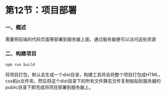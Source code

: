 # 第12节：项目部署

### 一、概述

需要把前端的代码页面等部署到服务器上面，通过服务器便可以访问这些资源

### 二、构建项目

`npm run build`

将项目打包，默认会生成一个dist目录，构建工具将会将整个项目打包成HTML，css和js文件夹。然后将这个dist目录下的所有文件静态文件复制粘贴到服务器的public目录下即完成将项目部署到服务器上。

